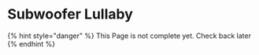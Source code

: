 # Subwoofer Lullaby

{% hint style="danger" %}
This Page is not complete yet. Check back later
{% endhint %}

